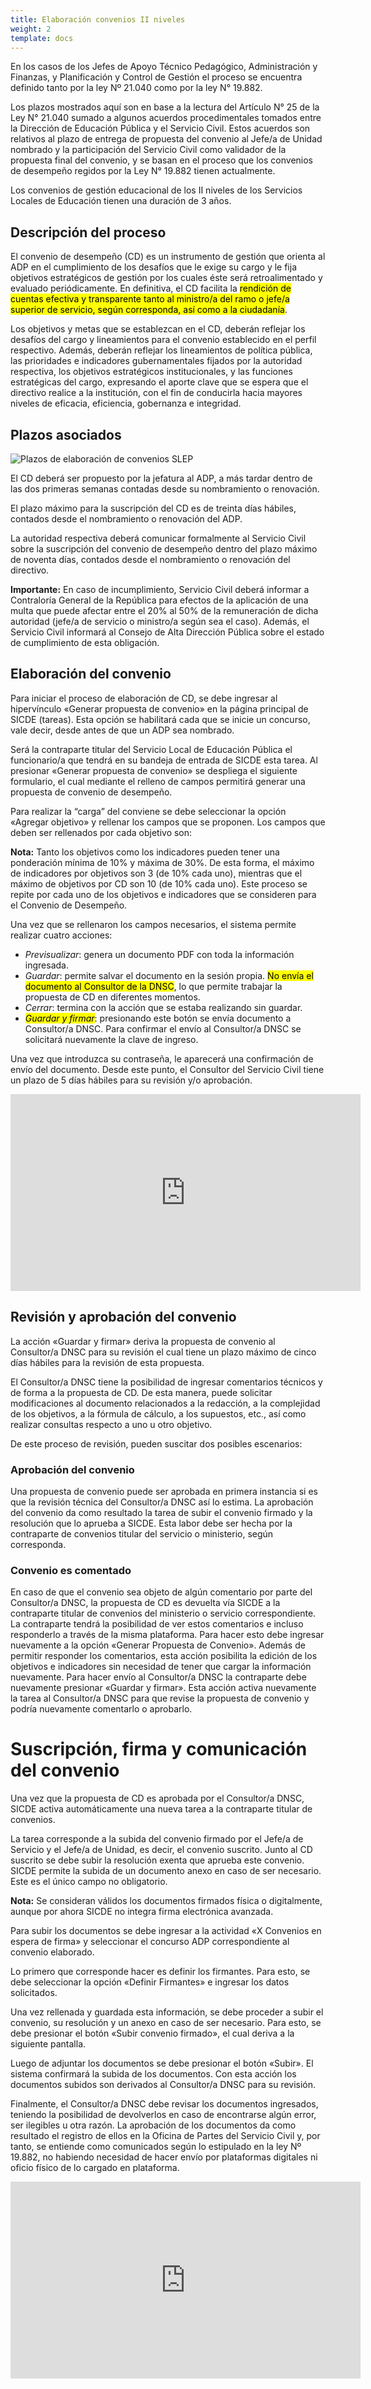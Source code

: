 ```yaml
---
title: Elaboración convenios II niveles
weight: 2
template: docs
---
```

En los casos de los Jefes de Apoyo Técnico Pedagógico, Administración y Finanzas, y Planificación y Control de Gestión el proceso se encuentra definido tanto por la ley Nº 21.040 como por la ley N° 19.882.

Los plazos mostrados aquí son en base a la lectura del Artículo N° 25 de la Ley N° 21.040 sumado a algunos acuerdos procedimentales tomados entre la Dirección de Educación Pública y el Servicio Civil. Estos acuerdos son relativos al plazo de entrega de propuesta del convenio al Jefe/a de Unidad nombrado y la participación del Servicio Civil como validador de la propuesta final del convenio, y se basan en el proceso que los convenios de desempeño regidos por la Ley N° 19.882 tienen actualmente.

Los convenios de gestión educacional de los II niveles de los Servicios Locales de Educación tienen una duración de 3 años.

## Descripción del proceso
El convenio de desempeño (CD) es un instrumento de gestión que orienta al ADP en el cumplimiento de los desafíos que le exige su cargo y le fija objetivos estratégicos de gestión por los cuales éste será retroalimentado y evaluado periódicamente. En definitiva, el CD facilita la <mark>rendición de cuentas efectiva y transparente tanto al ministro/a del ramo o jefe/a superior de servicio, según corresponda, así como a la ciudadanía</mark>.

Los objetivos y metas que se establezcan en el CD, deberán reflejar los desafíos del cargo y lineamientos para el convenio establecido en el perfil respectivo. Además, deberán reflejar los lineamientos de política pública, las prioridades e indicadores gubernamentales fijados por la autoridad respectiva, los objetivos estratégicos institucionales, y las funciones estratégicas del cargo, expresando el aporte clave que se espera que el directivo realice a la institución, con el fin de conducirla hacia mayores niveles de eficacia, eficiencia, gobernanza e integridad.

## Plazos asociados

<img src="\images\elab-conv-adp.png" alt="Plazos de elaboración de convenios SLEP">

El CD deberá ser propuesto por la jefatura al ADP, a más tardar dentro de las dos primeras semanas contadas desde su nombramiento o renovación.

El plazo máximo para la suscripción del CD es de treinta días hábiles, contados desde el nombramiento o renovación del ADP.

La autoridad respectiva deberá comunicar formalmente al Servicio Civil sobre la suscripción del convenio de desempeño dentro del plazo máximo de noventa días, contados desde el nombramiento o renovación del directivo.

<div class="important"><strong>Importante:</strong> En caso de incumplimiento, Servicio Civil deberá informar a Contraloría General de la República para efectos de la aplicación de una multa que puede afectar entre el 20% al 50% de la remuneración de dicha autoridad (jefe/a de servicio o ministro/a según sea el caso). Además, el Servicio Civil informará al Consejo de Alta Dirección Pública sobre el estado de cumplimiento de esta obligación.</div>

## Elaboración del convenio
Para iniciar el proceso de elaboración de CD, se debe ingresar al hipervínculo «Generar propuesta de convenio» en la página principal de SICDE (tareas). Esta opción se habilitará cada que se inicie un concurso, vale decir, desde antes de que un ADP sea nombrado.

Será la contraparte titular del Servicio Local de Educación Pública el funcionario/a que tendrá en su bandeja de entrada de SICDE esta tarea. Al presionar «Generar propuesta de convenio» se despliega el siguiente formulario, el cual mediante el relleno de campos permitirá generar una propuesta de convenio de desempeño.

Para realizar la “carga” del conviene se debe seleccionar la opción «Agregar objetivo» y rellenar los campos que se proponen. Los campos que deben ser rellenados por cada objetivo son:

<div class=“note”><strong>Nota:</strong> Tanto los objetivos como los indicadores pueden tener una ponderación mínima de 10% y máxima de 30%. De esta forma, el máximo de indicadores por objetivos son 3 (de 10% cada uno), mientras que el máximo de objetivos por CD son 10 (de 10% cada uno). Este proceso se repite por cada uno de los objetivos e indicadores que se consideren para el Convenio de Desempeño.</div>

Una vez que se rellenaron los campos necesarios, el sistema permite realizar cuatro acciones:

* *Previsualizar*: genera un documento PDF con toda la información ingresada.
* *Guardar*: permite salvar el documento en la sesión propia. <mark>No envía el documento al Consultor de la DNSC</mark>, lo que permite trabajar la propuesta de CD en diferentes momentos.
* *Cerrar*: termina con la acción que se estaba realizando sin guardar.
* *<mark>Guardar y firmar</mark>*: presionando este botón se envía documento a Consultor/a DNSC. Para confirmar el envío al Consultor/a DNSC se solicitará nuevamente la clave de ingreso.

Una vez que introduzca su contraseña, le aparecerá una confirmación de envío del documento. Desde este punto, el Consultor del Servicio Civil tiene un plazo de 5 días hábiles para su revisión y/o aprobación.

<iframe width="560" height="315" src="https://www.youtube-nocookie.com/embed/S_m2UJyyB-c" frameborder="0" allow="accelerometer; autoplay; clipboard-write; encrypted-media; gyroscope; picture-in-picture" allowfullscreen></iframe>

## Revisión y aprobación del convenio
La acción «Guardar y firmar» deriva la propuesta de convenio al Consultor/a DNSC para su revisión el cual tiene un plazo máximo de cinco días hábiles para la revisión de esta propuesta.

El Consultor/a DNSC tiene la posibilidad de ingresar comentarios técnicos y de forma a la propuesta de CD. De esta manera, puede solicitar modificaciones al documento relacionados a la redacción, a la complejidad de los objetivos, a la fórmula de cálculo, a los supuestos, etc., así como realizar consultas respecto a uno u otro objetivo.

De este proceso de revisión, pueden suscitar dos posibles escenarios:

### Aprobación del convenio
Una propuesta de convenio puede ser aprobada en primera instancia si es que la revisión técnica del Consultor/a DNSC así lo estima.
La aprobación del convenio da como resultado la tarea de subir el convenio firmado y la resolución que lo aprueba a SICDE. Esta labor debe ser hecha por la contraparte de convenios titular del servicio o ministerio, según corresponda.

### Convenio es comentado
En caso de que el convenio sea objeto de algún comentario por parte del Consultor/a DNSC, la propuesta de CD es devuelta vía SICDE a la contraparte titular de convenios del ministerio o servicio correspondiente. 
La contraparte tendrá la posibilidad de ver estos comentarios e incluso responderlo a través de la misma plataforma.
Para hacer esto debe ingresar nuevamente a la opción «Generar Propuesta de Convenio». Además de permitir responder los comentarios, esta acción posibilita la edición de los objetivos e indicadores sin necesidad de tener que cargar la información nuevamente.
Para hacer envío al Consultor/a DNSC la contraparte debe nuevamente presionar «Guardar y firmar». Esta acción activa nuevamente la tarea al Consultor/a DNSC para que revise la propuesta de convenio y podría nuevamente comentarlo o aprobarlo.

# Suscripción, firma y comunicación del convenio
Una vez que la propuesta de CD es aprobada por el Consultor/a DNSC, SICDE activa automáticamente una nueva tarea a la contraparte titular de convenios. 

La tarea corresponde a la subida del convenio firmado por el Jefe/a de Servicio y el Jefe/a de Unidad, es decir, el convenio suscrito. 
Junto al CD suscrito se debe subir la resolución exenta que aprueba este convenio. 
SICDE permite la subida de un documento anexo en caso de ser necesario. Este es el único campo no obligatorio.

<div class=“note”><strong>Nota:</strong> Se consideran válidos los documentos firmados física o digitalmente, aunque por ahora SICDE no integra firma electrónica avanzada.</div>

Para subir los documentos se debe ingresar a la actividad «X Convenios en espera de firma» y seleccionar el concurso ADP correspondiente al convenio elaborado.

Lo primero que corresponde hacer es definir los firmantes. Para esto, se debe seleccionar la opción «Definir Firmantes» e ingresar los datos solicitados.

Una vez rellenada y guardada esta información, se debe proceder a subir el convenio, su resolución y un anexo en caso de ser necesario. Para esto, se debe presionar el botón «Subir convenio firmado», el cual deriva a la siguiente pantalla.

Luego de adjuntar los documentos se debe presionar el botón «Subir». El sistema confirmará la subida de los documentos.
Con esta acción los documentos subidos son derivados al Consultor/a DNSC para su revisión.

Finalmente, el Consultor/a DNSC debe revisar los documentos ingresados, teniendo la posibilidad de devolverlos en caso de encontrarse algún error, ser ilegibles u otra razón. 
La aprobación de los documentos da como resultado el registro de ellos en la Oficina de Partes del Servicio Civil y, por tanto, se entiende como comunicados según lo estipulado en la ley Nº 19.882, no habiendo necesidad de hacer envío por plataformas digitales ni oficio físico de lo cargado en plataforma.

<iframe width="560" height="315" src="https://www.youtube-nocookie.com/embed/ux7_lFzvDnQ" frameborder="0" allow="accelerometer; autoplay; clipboard-write; encrypted-media; gyroscope; picture-in-picture" allowfullscreen></iframe>